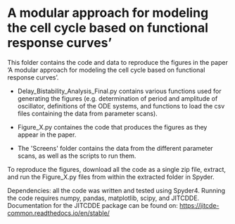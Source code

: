 # A modular approach for modeling the cell cycle based on functional response curves’
This folder contains the code and data to reproduce the figures in the paper ‘A modular approach for modeling the cell cycle based on functional response curves’.

* Delay_Bistability_Analysis_Final.py contains various functions used for generating the figures (e.g. determination of period and amplitude of oscillator, definitions of the ODE systems, and functions to load the csv files containing the data from parameter scans).

* Figure_X.py containes the code that produces the figures as they appear in the paper.

* The 'Screens' folder contains the data from the different parameter scans, as well as the scripts to run them.  

To reproduce the figures, download all the code as a single zip file, extract, and run the Figure_X.py files from within the extracted folder in Spyder.

Dependencies: all the code was written and tested using Spyder4. Running the code requires numpy, pandas, matplotlib, scipy, and JITCDDE. Documentation for the JITCDDE package can be found on: https://jitcde-common.readthedocs.io/en/stable/
